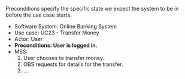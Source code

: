 <link rel="stylesheet" href="{{baseUrl}}/css/common.css">

Preconditions specify the specific state we expect the system to be in before the use case starts.

<tip-box>
  <div>
    <ul>
      <li>Software System: Online Banking System</li>
      <li>Use case:  UC23 - Transfer Money</li>
      <li>Actor: User</li>
      <li><b>Preconditions: User is logged in.</b></li>
      <li>MSS:
        <ol>
          <li>User chooses to transfer money.</li>
          <li>OBS requests for details for the transfer.</li>
          <li class="custom-bullet-point">...</li>
        </ol>
      </li>
    </ul>
  </div>
</tip-box>

<p/>
